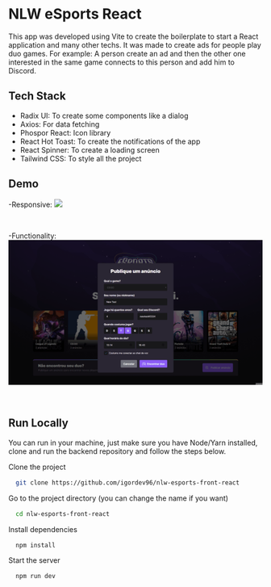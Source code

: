 # NLW eSports React

This app was developed using Vite to create the boilerplate to start a React application and many other techs. It was made to create ads for people play duo games. For example:
A person create an ad and then the other one interested in the same game connects to this person and add him to Discord.

## Tech Stack

- Radix UI: To create some components like a dialog
- Axios: For data fetching
- Phospor React: Icon library
- React Hot Toast: To create the notifications of the app
- React Spinner: To create a loading screen
- Tailwind CSS: To style all the project

## Demo

-Responsive:
<img src="https://github.com/igordev96/nlw-esports-front-react/blob/master/repository/responsive.gif.gif">

<br>

-Functionality:
<img src="https://github.com/igordev96/nlw-esports-front-react/blob/master/repository/LoadingAndToaster.gif.gif">

<br>

## Run Locally

You can run in your machine, just make sure you have Node/Yarn installed, clone and run the backend repository and follow the steps below.

Clone the project

```bash
  git clone https://github.com/igordev96/nlw-esports-front-react
```

Go to the project directory (you can change the name if you want)

```bash
  cd nlw-esports-front-react
```

Install dependencies

```bash
  npm install
```

Start the server

```bash
  npm run dev
```
